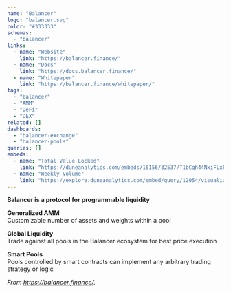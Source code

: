 ```yaml
---
name: "Balancer"
logo: "balancer.svg"
color: "#333333"
schemas:
  - "balancer"
links:
  - name: "Website"
    link: "https://balancer.finance/"
  - name: "Docs"
    link: "https://docs.balancer.finance/"
  - name: "Whitepaper"
    link: "https://balancer.finance/whitepaper/"
tags:
  - "balancer"
  - "AMM"
  - "DeFi"
  - "DEX"
related: []
dashboards: 
  - "balancer-exchange"
  - "balancer-pools"
queries: []
embeds:
  - name: "Total Value Locked"
    link: "https://duneanalytics.com/embeds/16156/32537/T1bCqh44NxiFLxFInYBeGnslWTN5AtWOXZZqZyRm" 
  - name: "Weekly Volume"
    link: "https://explore.duneanalytics.com/embed/query/12054/visualization/24005?api_key=dOW94Gbt2IA5UiHyQPHzl7opeF2OG05wTlzy085H" 
---
```


**Balancer is a protocol for programmable liquidity**

**Generalized AMM**  
Customizable number of assets and weights within a pool

**Global Liquidity**  
Trade against all pools in the Balancer ecosystem for best price execution

**Smart Pools**  
Pools controlled by smart contracts can implement any arbitrary trading strategy or logic

*From https://balancer.finance/.*
